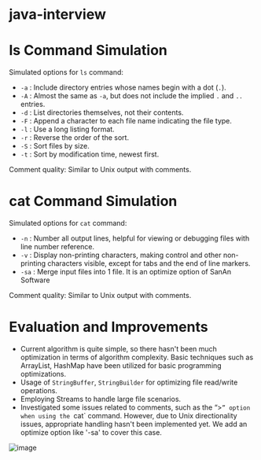 # java-interview

# ls Command Simulation

Simulated options for `ls` command:

- `-a` : Include directory entries whose names begin with a dot (`.`).
- `-A` : Almost the same as `-a`, but does not include the implied `.` and `..` entries.
- `-d` : List directories themselves, not their contents.
- `-F` : Append a character to each file name indicating the file type.
- `-l` : Use a long listing format.
- `-r` : Reverse the order of the sort.
- `-S` : Sort files by size.
- `-t` : Sort by modification time, newest first.

Comment quality: Similar to Unix output with comments.

# cat Command Simulation

Simulated options for `cat` command:

- `-n` : Number all output lines, helpful for viewing or debugging files with line number reference.
- `-v` : Display non-printing characters, making control and other non-printing characters visible, except for tabs and the end of line markers.
- `-sa` : Merge input files into 1 file. It is an optimize option of SanAn Software

Comment quality: Similar to Unix output with comments.

# Evaluation and Improvements

- Current algorithm is quite simple, so there hasn't been much optimization in terms of algorithm complexity. Basic techniques such as ArrayList, HashMap have been utilized for basic programming optimizations.
- Usage of `StringBuffer`, `StringBuilder` for optimizing file read/write operations.
- Employing Streams to handle large file scenarios.
- Investigated some issues related to comments, such as the “>`” option when using the `cat` command. However, due to Unix directionality issues, appropriate handling hasn't been implemented yet. We add an optimize option like '-sa' to cover this case.

![image](https://github.com/alberttranse/java-interview/assets/15794394/520cdf61-a967-4cc9-bd5b-1db9a94ad3b2)
